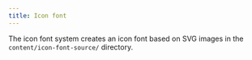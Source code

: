 ```yaml
---
title: Icon font
---
```


The icon font system creates an icon font based on SVG images in the <code>content/icon-font-source/</code> directory.